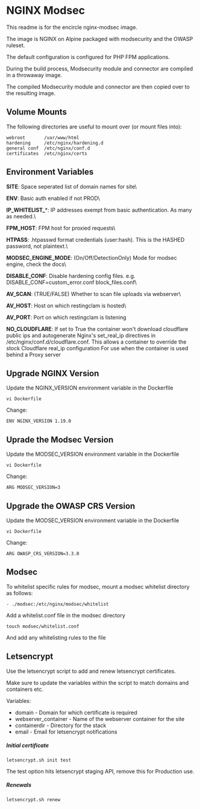 # NGINX Modsec

This readme is for the encircle nginx-modsec image.

The image is NGINX on Alpine packaged with modsecurity and the OWASP ruleset.

The default configuration is configured for PHP FPM applications.

During the build process, Modsecurity module and connector are compiled in a throwaway image. 

The compiled Modsecurity module and connector are then copied over to the resulting image.

## Volume Mounts

The following directories are useful to mount over (or mount files into):

```
webroot       /var/www/html
hardening     /etc/nginx/hardening.d
general conf  /etc/nginx/conf.d
certificates  /etc/nginx/certs
```

## Environment Variables

**SITE**: Space seperated list of domain names for site\

**ENV**: Basic auth enabled if not PROD\

**IP_WHITELIST_***: IP addresses exempt from basic authentication. As many as needed.\

**FPM_HOST**: FPM host for proxied requests\

**HTPASS**: .htpasswd format credentials (user:hash). This is the HASHED password, not plaintext.\

**MODSEC_ENGINE_MODE**: (On/Off/DetectionOnly) Mode for modsec engine, check the docs\

**DISABLE_CONF**: Disable hardening config files. e.g.   DISABLE_CONF=custom_error.conf block_files.conf\

**AV_SCAN**: (TRUE/FALSE) Whether to scan file uploads via webserver\

**AV_HOST**: Host on which restingclam is hosted\

**AV_PORT**: Port on which restingclam is listening

**NO_CLOUDFLARE**: If set to True the container won't download cloudflare public ips and autogenerate Nginx's set_real_ip directives in /etc/nginx/conf.d/cloudflare.conf. This allows a container to override the stock Cloudflare real_ip configuration For use when the container is used behind a Proxy server

## Upgrade NGINX Version

Update the NGINX_VERSION environment variable in the Dockerfile

```
vi Dockerfile
```

Change:

```
ENV NGINX_VERSION 1.19.0
```

## Uprade the Modsec Version

Update the MODSEC_VERSION environment variable in the Dockerfile

```
vi Dockerfile
```

Change:

```
ARG MODSEC_VERSION=3
```

## Upgrade the OWASP CRS Version

Update the MODSEC_VERSION environment variable in the Dockerfile

```
vi Dockerfile
```

Change:

```
ARG OWASP_CRS_VERSION=3.3.0
```

## Modsec

To whitelist specific rules for modsec, mount a modsec whitelist directory as follows:

```
- ./modsec:/etc/nginx/modsec/whitelist
```

Add a whitelist.conf file in the modsec directory

```
touch modsec/whitelist.conf
```

And add any whitelisting rules to the file

## Letsencrypt

Use the letsencrypt script to add and renew letsencrypt certificates.

Make sure to update the variables within the script to match domains and containers etc.

Variables:

  - domain - Domain for which certificate is required
  - webserver_container - Name of the webserver container for the site
  - containerdir - Directory for the stack
  - email - Email for letsencrypt notifications

##### Initial certificate

```
letsencrypt.sh init test
```

The test option hits letsencrypt staging API, remove this for Production use.

##### Renewals

```
letsencrypt.sh renew
```
